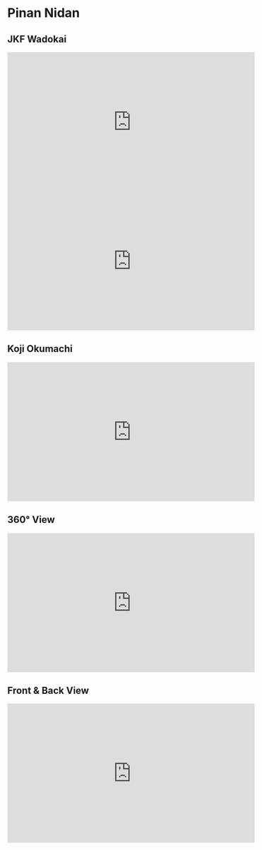 # Pinan Nidan

## JKF Wadokai

<iframe width="560" height="315" src="https://www.youtube.com/embed/ik_nNYEcaaU?si=n1qVY-z3DKMwD3mF" title="YouTube video player" frameborder="0" allow="accelerometer; autoplay; clipboard-write; encrypted-media; gyroscope; picture-in-picture; web-share" referrerpolicy="strict-origin-when-cross-origin" allowfullscreen></iframe>

<iframe width="560" height="315" src="https://www.youtube.com/embed/3ccEYswUxJ4?si=1fi4EEiNEBLcSFR8" title="YouTube video player" frameborder="0" allow="accelerometer; autoplay; clipboard-write; encrypted-media; gyroscope; picture-in-picture; web-share" referrerpolicy="strict-origin-when-cross-origin" allowfullscreen></iframe>

## Koji Okumachi

<iframe width="560" height="315" src="https://www.youtube.com/embed/b5QiasihT3A?si=S178C2E3I0tJ6HOq" title="YouTube video player" frameborder="0" allow="accelerometer; autoplay; clipboard-write; encrypted-media; gyroscope; picture-in-picture; web-share" referrerpolicy="strict-origin-when-cross-origin" allowfullscreen></iframe>

## 360° View

<iframe width="560" height="315" src="https://www.youtube.com/embed/-sGdr1AhSNI?si=SrUmaV2fid5QfnnZ" title="YouTube video player" frameborder="0" allow="accelerometer; autoplay; clipboard-write; encrypted-media; gyroscope; picture-in-picture; web-share" referrerpolicy="strict-origin-when-cross-origin" allowfullscreen></iframe>

## Front & Back View

<iframe width="560" height="315" src="https://www.youtube.com/embed/kDjanl8VhdU?si=75nTrlPsQSWSRRON" title="YouTube video player" frameborder="0" allow="accelerometer; autoplay; clipboard-write; encrypted-media; gyroscope; picture-in-picture; web-share" referrerpolicy="strict-origin-when-cross-origin" allowfullscreen></iframe>

